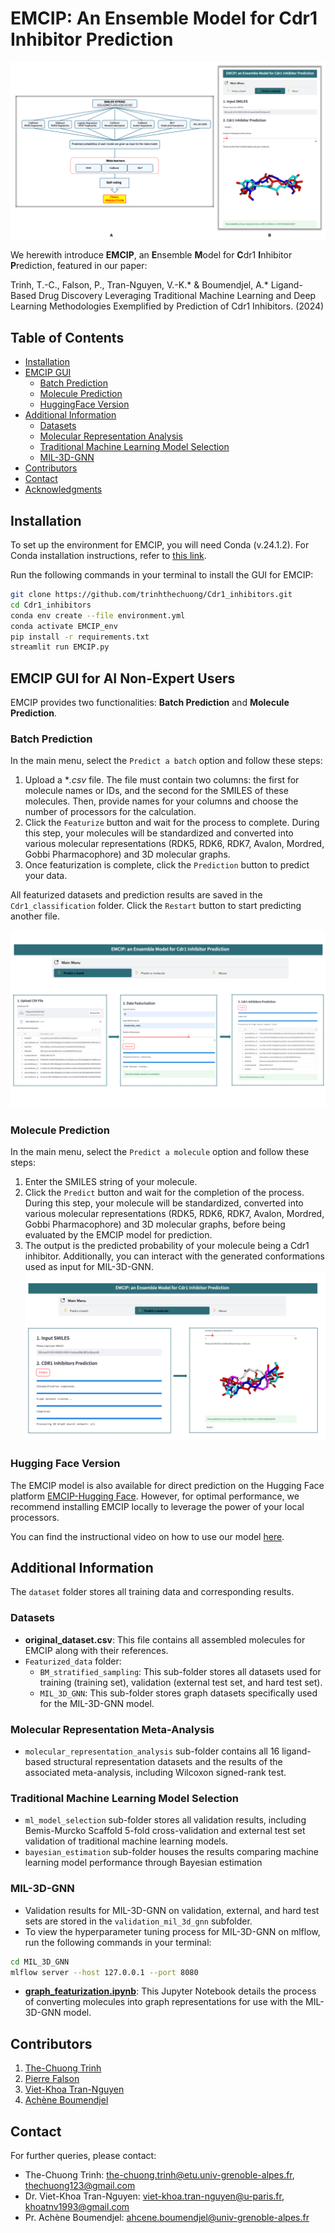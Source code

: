 # EMCIP: An Ensemble Model for Cdr1 Inhibitor Prediction

![EMCIP Architecture](./Images/EMCIP_GUI_architecture.png)

We herewith introduce **EMCIP**, an **E**nsemble **M**odel for **C**dr1 **I**nhibitor **P**rediction, featured in our paper:

Trinh, T.-C., Falson, P., Tran-Nguyen, V.-K.* & Boumendjel, A.* Ligand-Based Drug Discovery Leveraging Traditional Machine Learning and Deep Learning Methodologies Exemplified by Prediction of Cdr1 Inhibitors. (2024)

## Table of Contents

- [Installation](#installation)
- [EMCIP GUI](#emcip-gui)
  - [Batch Prediction](#batch-prediction)
  - [Molecule Prediction](#molecule-prediction)
  - [HuggingFace Version](#huggingface-version)
- [Additional Information](#additional-information)
  - [Datasets](#datasets)
  - [Molecular Representation Analysis](#molecular-representation-analysis)
  - [Traditional Machine Learning Model Selection](#traditional-machine-learning-model-selection)
  - [MIL-3D-GNN](#mil-3d-gnn)
- [Contributors](#contributors)
- [Contact](#contact)
- [Acknowledgments](#acknowledgments)

## Installation

To set up the environment for EMCIP, you will need Conda (v.24.1.2). For Conda installation instructions, refer to [this link](https://conda.io/projects/conda/en/latest/user-guide/install/index.html).

Run the following commands in your terminal to install the GUI for EMCIP:

```bash
git clone https://github.com/trinhthechuong/Cdr1_inhibitors.git
cd Cdr1_inhibitors
conda env create --file environment.yml
conda activate EMCIP_env
pip install -r requirements.txt
streamlit run EMCIP.py
```

## EMCIP GUI for AI Non-Expert Users

EMCIP provides two functionalities: **Batch Prediction** and **Molecule Prediction**.

### Batch Prediction

In the main menu, select the `Predict a batch` option and follow these steps:

1. Upload a **.csv* file. The file must contain two columns: the first for molecule names or IDs, and the second for the SMILES of these molecules. Then, provide names for your columns and choose the number of processors for the calculation.
2. Click the `Featurize` button and wait for the process to complete. During this step, your molecules will be standardized and converted into various molecular representations (RDK5, RDK6, RDK7, Avalon, Mordred, Gobbi Pharmacophore) and 3D molecular graphs.
3. Once featurization is complete, click the `Prediction` button to predict your data.

All featurized datasets and prediction results are saved in the `Cdr1_classification` folder. Click the `Restart` button to start predicting another file.

![Batch GUI](./Images/Batch_GUI.png)

### Molecule Prediction

In the main menu, select the `Predict a molecule` option and follow these steps:

1. Enter the SMILES string of your molecule.
2. Click the `Predict` button and wait for the completion of the process. During this step, your molecule will be standardized, converted into various molecular representations (RDK5, RDK6, RDK7, Avalon, Mordred, Gobbi Pharmacophore) and 3D molecular graphs, before being evaluated by the EMCIP model for prediction.
3. The output is the predicted probability of your molecule being a Cdr1 inhibitor.
Additionally, you can interact with the generated conformations used as input for MIL-3D-GNN.
![Molecule GUI](./Images/Molecule_GUI.png)

### Hugging Face Version
The EMCIP model is also available for direct prediction on the Hugging Face platform [EMCIP-Hugging Face](https://huggingface.co/spaces/thechuongtrinh/EMCIP_Cdr1_inhibitor_prediction). However, for optimal performance, we recommend installing EMCIP locally to leverage the power of your local processors.

You can find the instructional video on how to use our model [here](https://youtu.be/HbnlXna_nqI).
## Additional Information
The `dataset` folder stores all training data and corresponding results.
### Datasets
- **original_dataset.csv**: This file contains all assembled molecules for EMCIP along with their references.
- `Featurized_data` folder:
    - `BM_stratified_sampling`: This sub-folder stores all datasets used for training (training set), validation (external test set, and hard test set).
    - `MIL_3D_GNN`: This sub-folder stores graph datasets specifically used for the MIL-3D-GNN model.
### Molecular Representation Meta-Analysis
- `molecular_representation_analysis` sub-folder contains all 16 ligand-based structural representation datasets and the results of the associated meta-analysis, including Wilcoxon signed-rank test.
### Traditional Machine Learning Model Selection
- `ml_model_selection` sub-folder stores all validation results, including Bemis-Murcko Scaffold 5-fold cross-validation and external test set validation of traditional machine learning models. 
- `bayesian_estimation` sub-folder houses the results comparing machine learning model performance through Bayesian estimation
### MIL-3D-GNN
- Validation results for MIL-3D-GNN on validation, external, and hard test sets are stored in the `validation_mil_3d_gnn` subfolder. 
- To view the hyperparameter tuning process for MIL-3D-GNN on mlflow, run the following commands in your terminal:  
```bash
cd MIL_3D_GNN
mlflow server --host 127.0.0.1 --port 8080
```
- [**graph_featurization.ipynb**](./MIL_3D_GNN/graph_featurization.ipynb): This Jupyter Notebook details the process of converting molecules into graph representations for use with the MIL-3D-GNN model.
## Contributors

1. [The-Chuong Trinh](https://trinhthechuong.github.io/)
2. [Pierre Falson](https://www.researchgate.net/profile/Pierre-Falson)
3. [Viet-Khoa Tran-Nguyen](https://www.researchgate.net/profile/Viet-Khoa-Tran-Nguyen)
4. [Achène Boumendjel](https://www.researchgate.net/profile/Ahcene-Boumendjel)

## Contact

For further queries, please contact:
- The-Chuong Trinh: [the-chuong.trinh@etu.univ-grenoble-alpes.fr](mailto:the-chuong.trinh@etu.univ-grenoble-alpes.fr), [thechuong123@gmail.com](mailto:thechuong123@gmail.com)
- Dr. Viet-Khoa Tran-Nguyen: [viet-khoa.tran-nguyen@u-paris.fr](mailto:viet-khoa.tran-nguyen@u-paris.fr), [khoatnv1993@gmail.com](mailto:khoatnv1993@gmail.com)
- Pr. Achène Boumendjel: [ahcene.boumendjel@univ-grenoble-alpes.fr](mailto:ahcene.boumendjel@univ-grenoble-alpes.fr)
